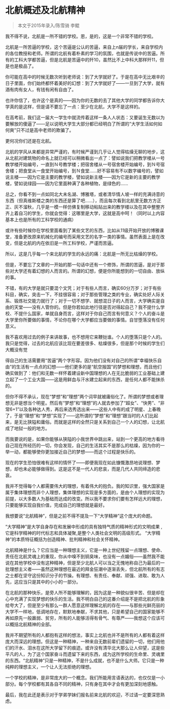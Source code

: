 # 北航概述及北航精神

>  本文于2015年录入/陈雪骑 李鲲

 

我不得不说，北航是一所不错的学校。恩，是的，这是一个非常不错的学校。

北航是一所苦逼的学校，这个苦逼是公认的苦逼，来自上n届的学长，来自学校内的各位教授和老师。所谓的北航有着朴素的学习的氛围，也就是传说中的苦逼。所有的工科大学都苦逼，但是北航是苦逼中的歼10，虽然比不上中科大那样歼11，但是也是极品了。

你可能在高中的时候无数次听到老师说：到了大学就好了。于是在高中无比艰辛的日子里面，你们始终都怀着美好的幻想：到了大学就好了——一旦到了大学，就有酒有肉有女人，有钱有闲有自由了。

也许你信了，也许这个是真的——因为你的无数的去了其他大学的同学都告诉你大学真的是这样，但是请不要忘了一点：至少在北航，大学不是这样的。

在高考前，我们这一届大一学生中就流传着这样一条人人状态：又要诞生无数以为要解放的傻逼了——足以说明大学生大部分都已经明白了所谓的“大学生活如何如何爽”只不过是高中老师的欺骗了。

更何况你们还是在北航。

北航的学风从来都是异常严谨的，有时候严谨到几乎让人觉得枯燥无聊的地步，这从北航对建筑物的命名上就已经可以稍微看出一点了：譬如说我们把教学楼从一号教学楼开始编号，一直到Ｎ号教学楼；把宿舍楼从一号宿舍楼开始编号，到Ｎ号宿舍楼；把食堂从一食堂开始编号，到Ｎ食堂……好不容易有不以数字编号的，譬如说主楼——因为它是主要的教学楼，譬如说新主楼——因为它是新的主要的教学楼，譬如说绿园——因为它里面种满了各种植物，是绿色的……

总之，你看不到一点如同北大未名湖、博雅塔，或者清华情人坡一样的充满诗意的东西（但真维斯楼之类的东西还是算了吧……），而且每次看到北航里无数方方正正、灰不溜秋，几乎是一模一样仿佛复制移动粘贴出来的教学楼以及在其中整整齐齐上着自习的学生，你就会觉得：这哪里是大学，这就是高中呵！（同时以上内容基本上也是所有的工科学校的通病）

或许有些时候你在学校里面看到了某些文艺的东西，比如从11级开始开放的博雅课堂，准备更改原来机械化的编号而采用文艺的名字一类的事情。虽然表面上是在改变，但是北航的内在依旧是一所工科学校，严谨而苦逼。

所以，这是几乎每一个来北航的学生的永远的痛：北航是一所无比枯燥的学校。

但是，不要忘了文章的一开始的那一句话中还有一个修饰，所谓的苦逼，是对于那些对大学还有着幻想的人而言的。所谓的幻想，便是你所能想到的一切自由、放纵的事。

不错，有的大学是就只要混个文凭；对于有些人而言，确实60分万岁；对于有些科目，确实，突击一下，不挂很容易；对于那些管理之类的专业，确实处好人际关系、锻炼社交能力就行了；对于一切不想学、就想混日子的人而言，大学确实是自由的天堂——没有人管你的。但是你若如此地行径是否对得起自己？我不提什么学校、不提什么国家，单就自身而言，这样对于你自己而言有何意义？个人的奋斗是大学里你所要做的事情，不论你在哪个大学都应当要做的事情。自甘堕落没有任何意义。

我不喜欢用过去的例子来讲故事，也不想用它来鞭挞谁。个人的堕落只是个人的。我只是觉得，过去的北航应该比现在要差很多、枯燥很多，但是那个时候的学生们大概没有觉

得自己的生活需要用“苦逼”两个字形容。因为他们没有对自己的所谓“幸福快乐自由”的生活有一点点的幻想——他们更多的是“航空报国”的梦想和理想，而且他们确实做到了：他们和无数一样怀着建设新中国理想的人在无比脆弱的工业基础上建立起了一个工业大国——这是用鲜血与汗水建立起来的东西，是任何人都不能抹杀的。

但你不得不承认，现在“梦想”和“理想”两个词早就被庸俗化了。所谓的梦想或者理想无非是想当个明星。然后有“梦想”和“理想”的人就去参加了“超女”、“快男”、“非常6+1”以及各种达人秀，再后来选秀选出来——这些人中有的成了明星、上春晚了，于是“理想”和“梦想”实现了——这所谓的“梦想”和“理想”跟当时的人们比起来，是无比狭隘和庸俗。而就是这样的全然只是关系到自己一个人的幻想，让北航成了地狱一般的地方。

而我要说的是，如果你能够从狭隘的小我世界中跳出来，站到一个更高的地方看待自己现在所经历的一切，你会发现，自己的生活其实不是那么的枯燥，因为你的一举一动，都能够使你更加接近自己的梦想——而这个过程是快乐的。

现在的学生恐怕很难有这样的情怀了——即便我现在如此慷慨激昂地说理想、梦想，却也未必能够做得到。这是这不是一代人的悲哀，而是几代人共同缔造的悲哀。

我并不觉得每个人都需要伟大的理想，有着伟大的抱负。我的知识里，强大国家是属于集体理想而非个人理想，集体理想的实现是多方面的，是由个人理想的实现为前提，以大多数人为基础而达成的改变。所以我不要求你们要有怎样远大的理想，只要能够实现自我价值，完成自己的理想就是最好。

我想要说“北航精神”，但是之前不得不提及一下“大学精神”这个庞大的命题。

“大学精神”是大学自身存在和发展中形成的具有独特气质的精神形式的文明成果 ,它是科学精神的时代标志和具体凝聚,是整个人类社会文明的高级形式。 “大学精神”的本质特征概括为创造精神、批判精神和社会关怀精神。

北航精神是什么？它应当是一种理想主义，它是一种上世纪残留一点理想、使命、责任在北航灵魂上的重现，你从中嗅不到铜臭味，也没有一点媚俗——虽然我不能说在其他学校中没有这种精神，但是至少北航人可以当之无愧地称自己为最后的一批理想主义者——虽然这种理想在最近的拜金狂潮中逐渐丢失，但北航所有的有志之士都在坚守这份知识分子的节操。有理想、有责任、奉献、顽强、进取、敢为人先，这应当只是其中的小小的一部分。

在北航的那种快乐，是旁人所不能够理解的，因为这是一种貌似很辛苦、但是却在心中充满了实现梦想的快乐的生活。我不明白自己的这番介绍是不是把北航的形象给夸大了，但是至少有那么一群人愿意这样理解北航的存在——与那些光鲜亮丽的大学不一样地，低调地存在，默默地奉献，不求其他，只是希望自己的国家能够不再如原先一般羸弱、贫穷，所有的人能够活得有骨气、有尊严——我想这个应该可以概括北航精神的全部。

我并不期望所有的人都抱有这样的想法，事实上北航也并不是所有的人都有着这样庞大而深远的理想。但这是一种精神，一种来自无数前辈们遗留的一切，他们用他们的汗水、泪水在这所大学留下的痕迹。或许没有清华北大那么让人仰望，这是些平凡的人，为了这个国家奋斗而遗留下来的东西，成为这所学校的生命里、灵魂里的东西。“北航精神”只是一种精神，不是什么成就，也不是什么大师。它只是一种纯粹的理想主义，一个让人无法拒绝的理想。

一个学校的精神，是非常庞大的一个概念。我们所能用言语表达的，也仅仅是一小部分。每个学校都有其各自不同的精神，只有身在其中才会有更加深刻地感触。

最后，我在此还是表示对于学弟学妹们报名前来北航的欢迎，不过请一定要深思熟虑。